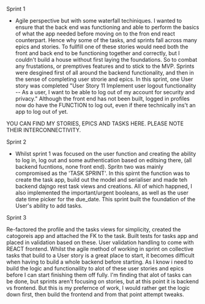 Sprint 1 

- Agile perspective but with some waterfall techiniques. I wanted to ensure that the back end was functioning and able to perform the basics of what the app needed before moving on to the fron end react counterpart. Hence why some of the tasks, and sprints fall across many epics and stories. To fullfill one of these stories would need both the front and back end to be functioning together and correctly, but I couldn't build a house without first laying the foundations. So to combat any frustations, or premptives features and to stick to the MVP. Sprints were desgined first of all around the backend functionality, and then in the sense of completing user strorie and epics. In this sprint, one User story was completed "User Story 11 Implement user logout functionality -- As a user, I want to be able to log out of my account for security and privacy." Although the front end has not been built, logged in profiles now do have the FUNCTION to log out, even if there technically ins't an app to log out of yet.

YOU CAN FIND MY STORIES, EPICS AND TASKS HERE. PLEASE NOTE THEIR INTERCONNECTIVITY.


Sprint 2 

- Whilst sprint 1 was focused on the user function and creating the ability to log in, log out and some authentication based on editsing there, (all backend fucntions, none front end). Spritn two was mainly compromised as the 'TASK SPRINT'. In this spirnt the function was to create the task app, build out the model and serialiser and made teh backend dajngo rest task views and creations. All of which happned, I also implemented the important/urgent booleans, as well as the user date time picker for the due_date. This sprint built the foundation of the User's ability to add tasks.


Sprint 3

Re-factored the profile and the tasks views for simplicity, created the catogoreis app and attached the FK to the task. Built tests for tasks app and placed in validation based on these. User validation handling to come with REACT frontend. Whilst the agile method of working in sprint on collective tasks that build to a User story is a great place to start, it becomes difficult when having to build a whole backend before starting. As I know i need to build the logic and functionaility to alot of these user stories and epics before I can start finishing them off fully. I'm finding that alot of tasks can be done, but sprints aren't focusing on stories, but at this point it is backend vs frontend. But this is my prefernce of work, I would rather get the logic down first, then build the frontend and from that point attempt tweaks.
